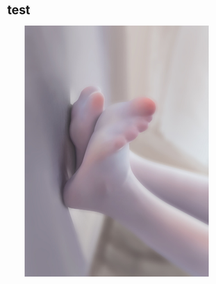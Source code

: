 # test

<figure><img src=".gitbook/assets/426173f71ae9649d.jpg" alt=""><figcaption></figcaption></figure>
